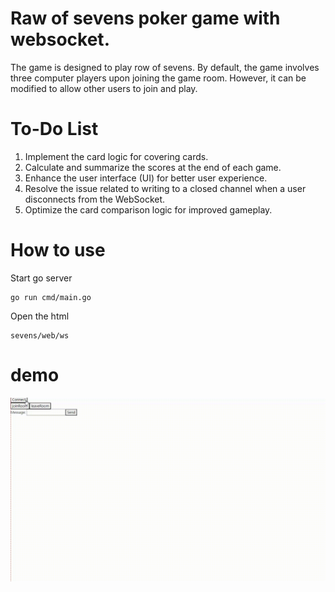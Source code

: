 # Raw of sevens poker game with websocket.
The game is designed to play row of sevens. 
By default, the game involves three computer players upon joining the game room. However, it can be modified to allow other users to join and play.

# To-Do List
1. Implement the card logic for covering cards.
2. Calculate and summarize the scores at the end of each game.
3. Enhance the user interface (UI) for better user experience.
4. Resolve the issue related to writing to a closed channel when a user disconnects from the WebSocket.
5. Optimize the card comparison logic for improved gameplay.


# How to use
Start go server
```
go run cmd/main.go 
```

Open the html 
```
sevens/web/ws
```


# demo

![image](https://github.com/wxli3388/sevens/blob/main/demo.gif)
